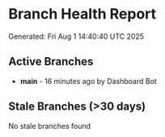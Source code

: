 # Branch Health Report
Generated: Fri Aug  1 14:40:40 UTC 2025

## Active Branches
- **main** - 16 minutes ago by Dashboard Bot

## Stale Branches (>30 days)
No stale branches found
